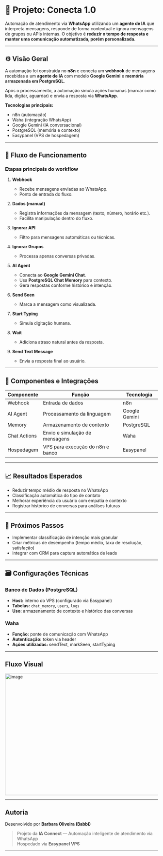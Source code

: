 # 🤖 Projeto: Conecta 1.0

Automação de atendimento via **WhatsApp** utilizando um **agente de IA** que interpreta mensagens, responde de forma contextual e ignora mensagens de grupos ou APIs internas. O objetivo é **reduzir o tempo de resposta e manter uma comunicação automatizada, porém personalizada**.

---

## ⚙️ Visão Geral

A automação foi construída no **n8n** e conecta um **webhook** de mensagens recebidas a um **agente de IA** com modelo **Google Gemini** e **memória armazenada em PostgreSQL**.

Após o processamento, a automação simula ações humanas (marcar como lida, digitar, aguardar) e envia a resposta via **WhatsApp**.

**Tecnologias principais:**
- n8n (automação)
- Waha (integração WhatsApp)
- Google Gemini (IA conversacional)
- PostgreSQL (memória e contexto)
- Easypanel (VPS de hospedagem)

---

## 🔁 Fluxo de Funcionamento

### Etapas principais do workflow

1. **Webhook**
   - Recebe mensagens enviadas ao WhatsApp.
   - Ponto de entrada do fluxo.

2. **Dados (manual)**
   - Registra informações da mensagem (texto, número, horário etc.).
   - Facilita manipulação dentro do fluxo.

3. **Ignorar API**
   - Filtro para mensagens automáticas ou técnicas.

4. **Ignorar Grupos**
   - Processa apenas conversas privadas.

5. **AI Agent**
   - Conecta ao **Google Gemini Chat**.
   - Usa **PostgreSQL Chat Memory** para contexto.
   - Gera respostas conforme histórico e intenção.

6. **Send Seen**
   - Marca a mensagem como visualizada.

7. **Start Typing**
   - Simula digitação humana.

8. **Wait**
   - Adiciona atraso natural antes da resposta.

9. **Send Text Message**
   - Envia a resposta final ao usuário.

---

## 🧩 Componentes e Integrações

| Componente | Função | Tecnologia |
|-------------|--------|-------------|
| Webhook | Entrada de dados | n8n |
| AI Agent | Processamento da linguagem | Google Gemini |
| Memory | Armazenamento de contexto | PostgreSQL |
| Chat Actions | Envio e simulação de mensagens | Waha |
| Hospedagem | VPS para execução do n8n e banco | Easypanel |

---

## 📈 Resultados Esperados

- Reduzir tempo médio de resposta no WhatsApp  
- Classificação automática do tipo de contato  
- Melhorar experiência do usuário com empatia e contexto  
- Registrar histórico de conversas para análises futuras

---

## 🚀 Próximos Passos

- Implementar classificação de intenção mais granular  
- Criar métricas de desempenho (tempo médio, taxa de resolução, satisfação)  
- Integrar com CRM para captura automática de leads  

---

## 🗃️ Configurações Técnicas

### Banco de Dados (PostgreSQL)
- **Host:** interno do VPS (configurado via Easypanel)  
- **Tabelas:** `chat_memory`, `users`, `logs`  
- **Uso:** armazenamento de contexto e histórico das conversas  

### Waha
- **Função:** ponte de comunicação com WhatsApp  
- **Autenticação:** token via header  
- **Ações utilizadas:** sendText, markSeen, startTyping  

---

## Fluxo Visual

<img width="1217" height="399" alt="image" src="https://github.com/user-attachments/assets/20e1d7ec-3fab-4877-9677-d1bc9a8f8fc9" />


---

## Autoria

Desenvolvido por **Barbara Oliveira (Babbi)**  
> Projeto da **IA Connect** — Automação inteligente de atendimento via WhatsApp  
> Hospedado via **Easypanel VPS**

---

